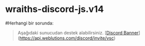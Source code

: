 # wraiths-discord-js.v14
 

#Herhangi bir sorunda:
> ⁠Aşağıdaki sunucudan destek alabilirsiniz.
[[Discord Banner](https://api.weblutions.com/discord/invite/vsc)](https://api.weblutions.com/discord/invite/vsc)
